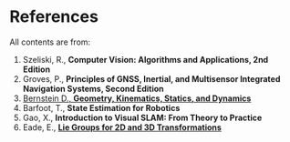 # References

All contents are from:

1. Szeliski, R., **Computer Vision: Algorithms and Applications, 2nd Edition**
1. Groves, P., **Principles of GNSS, Inertial, and Multisensor Integrated Navigation Systems, Second Edition**
2. [Bernstein D., **Geometry, Kinematics, Statics, and Dynamics**](http://ruina.tam.cornell.edu/Courses/ME4730%20Fall%202018/books/Dynamics_Book_Bernstein__Goel__Ansari_V02.pdf)
3. Barfoot, T., **State Estimation for Robotics**
4. Gao, X., **Introduction to Visual SLAM: From Theory to Practice**
5. Eade, E., [**Lie Groups for 2D and 3D Transformations**](https://ethaneade.com/lie.pdf)